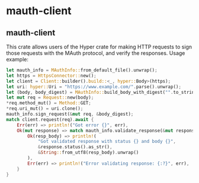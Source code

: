 # mauth-client

## mauth-client

This crate allows users of the Hyper crate for making HTTP requests to sign those requests with
the MAuth protocol, and verify the responses. Usage example:

```rust
let mauth_info = MAuthInfo::from_default_file().unwrap();
let https = HttpsConnector::new();
let client = Client::builder().build::<_, hyper::Body>(https);
let uri: hyper::Uri = "https://www.example.com/".parse().unwrap();
let (body, body_digest) = MAuthInfo::build_body_with_digest("".to_string());
let mut req = Request::new(body);
*req.method_mut() = Method::GET;
*req.uri_mut() = uri.clone();
mauth_info.sign_request(&mut req, &body_digest);
match client.request(req).await {
    Err(err) => println!("Got error {}", err),
    Ok(mut response) => match mauth_info.validate_response(&mut response).await {
        Ok(resp_body) => println!(
            "Got validated response with status {} and body {}",
            &response.status().as_str(),
            &String::from_utf8(resp_body).unwrap()
        ),
        Err(err) => println!("Error validating response: {:?}", err),
    }
}
```
